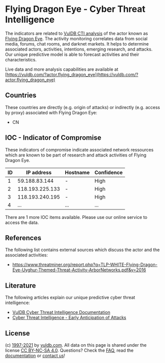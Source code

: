 # Flying Dragon Eye - Cyber Threat Intelligence

The indicators are related to [VulDB CTI analysis](https://vuldb.com/?doc.cti) of the actor known as [Flying Dragon Eye](https://vuldb.com/?actor.flying_dragon_eye). The activity monitoring correlates data from social media, forums, chat rooms, and darknet markets. It helps to determine associated actors, activities, intentions, emerging research, and attacks. Our unique predictive model is able to forecast activities and their characteristics.

Live data and more analysis capabilities are available at [https://vuldb.com/?actor.flying_dragon_eye](https://vuldb.com/?actor.flying_dragon_eye)

## Countries

These countries are directly (e.g. origin of attacks) or indirectly (e.g. access by proxy) associated with Flying Dragon Eye:

* CN

## IOC - Indicator of Compromise

These indicators of compromise indicate associated network ressources which are known to be part of research and attack activities of Flying Dragon Eye.

ID | IP address | Hostname | Confidence
-- | ---------- | -------- | ----------
1 | 59.188.83.144 | - | High
2 | 118.193.225.133 | - | High
3 | 118.193.240.195 | - | High
4 | ... | ... | ...

There are 1 more IOC items available. Please use our online service to access the data.

## References

The following list contains external sources which discuss the actor and the associated activities:

* https://www.threatminer.org/report.php?q=TLP-WHITE-Flying-Dragon-Eye-Uyghur-Themed-Threat-Activity-ArborNetworks.pdf&y=2016

## Literature

The following articles explain our unique predictive cyber threat intelligence:

* [VulDB Cyber Threat Intelligence Documentation](https://vuldb.com/?doc.cti)
* [Cyber Threat Intelligence - Early Anticipation of Attacks](https://www.scip.ch/en/?labs.20201022)

## License

(c) [1997-2021](https://vuldb.com/?doc.changelog) by [vuldb.com](https://vuldb.com/?doc.about). All data on this page is shared under the license [CC BY-NC-SA 4.0](https://creativecommons.org/licenses/by-nc-sa/4.0/). Questions? Check the [FAQ](https://vuldb.com/?doc.faq), read the [documentation](https://vuldb.com/?doc) or [contact us](https://vuldb.com/?contact)!
